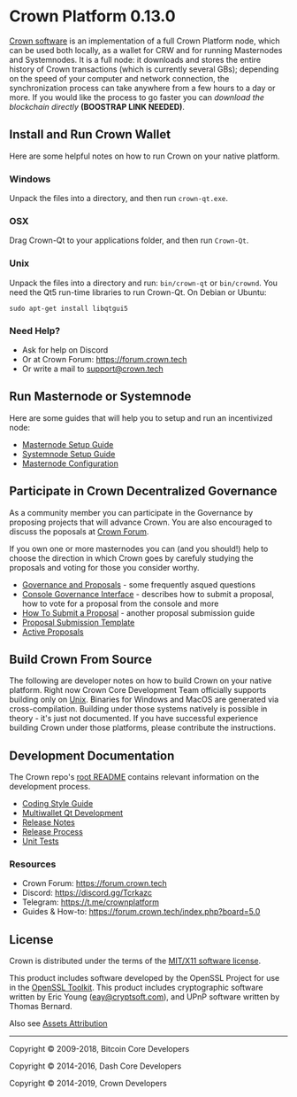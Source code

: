 # Crown Platform 0.13.0

[Crown software](https://crown.tech/wallet) is an implementation of a full Crown Platform node, which can be used both locally, as a wallet for CRW and for running Masternodes and Systemnodes. It is a full node:  it downloads and stores the entire history of Crown transactions (which is currently several GBs); depending on the speed of your computer and network connection, the synchronization process can take anywhere from a few hours to a day or more. If you would like the process to go faster you can _download the blockchain directly_ **(BOOSTRAP LINK NEEDED)**.

## Install and Run Crown Wallet

Here are some helpful notes on how to run Crown on your native platform.

### Windows

Unpack the files into a directory, and then run `crown-qt.exe`.

### OSX

Drag Crown-Qt to your applications folder, and then run `Crown-Qt`.

### Unix

Unpack the files into a directory and run: `bin/crown-qt` or `bin/crownd`. You need the Qt5 run-time libraries to run Crown-Qt. On Debian or Ubuntu:

	sudo apt-get install libqtgui5

### Need Help?

* Ask for help on Discord
* Or at Crown Forum: https://forum.crown.tech
* Or write a mail to [support@crown.tech](email:support@crown.tech)

## Run Masternode or Systemnode

Here are some guides that will help you to setup and run an incentivized node:
* [Masternode Setup Guide](https://forum.crown.tech/index.php?topic=1241.0)
* [Systemnode Setup Guide](https://forum.crown.tech/index.php?topic=1240.0)
* [Masternode Configuration](masternode-config.md)

## Participate in Crown Decentralized Governance

As a community member you can participate in the Governance by proposing projects that will advance Crown. You are also encouraged to discuss the poposals at [Crown Forum](https://forum.crown.tech/index.php?board=17.0).

If you own one or more masternodes you can (and you should!) help to choose the direction in which Crown goes by carefuly studying the proposals and voting for those you consider worthy.

* [Governance and Proposals](https://forum.crown.tech/index.php?topic=17.0) - some frequently asqued questions
* [Console Governance Interface](governance.md) - describes how to submit a proposal, how to vote for a proposal from the console and more
* [How To Submit a Proposal](https://forum.crown.tech/index.php?topic=11.0) - another proposal submission guide
* [Proposal Submission Template](https://forum.crown.tech/index.php?topic=9.0)
* [Active Proposals](https://crown.today/proposals)

## Build Crown From Source

The following are developer notes on how to build Crown on your native platform. Right now Crown Core Development Team officially supports building only on [Unix](build-unix.md). Binaries for Windows and MacOS are generated via cross-compilation. Building under those systems natively is possible in theory - it's just not documented. If you have successful experience building Crown under those platforms, please contribute the instructions. 

## Development Documentation

The Crown repo's [root README](../README.md) contains relevant information on the development process.

- [Coding Style Guide](coding-style.md)
- [Multiwallet Qt Development](multiwallet-qt.md)
- [Release Notes](release-notes.md)
- [Release Process](release-process.md)
- [Unit Tests](unit-tests.md)

### Resources
* Crown Forum: https://forum.crown.tech
* Discord: https://discord.gg/Tcrkazc
* Telegram: https://t.me/crownplatform
* Guides & How-to: https://forum.crown.tech/index.php?board=5.0

## License

Crown is distributed under the terms of the [MIT/X11 software license](http://www.opensource.org/licenses/mit-license.php). 

This product includes software developed by the OpenSSL Project for use in the [OpenSSL Toolkit](https://www.openssl.org/). This product includes cryptographic software written by Eric Young ([eay@cryptsoft.com](mailto:eay@cryptsoft.com)), and UPnP software written by Thomas Bernard. 

Also see [Assets Attribution](assets-attribution.md)

- - -

Copyright © 2009-2018, Bitcoin Core Developers

Copyright © 2014-2016, Dash Core Developers

Copyright © 2014-2019, Crown Developers